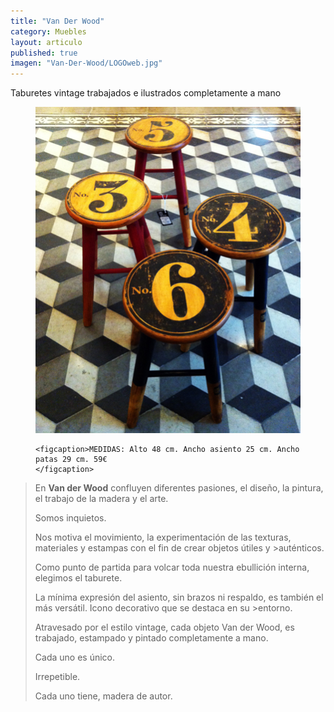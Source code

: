 ```yaml
---
title: "Van Der Wood"
category: Muebles
layout: articulo
published: true
imagen: "Van-Der-Wood/LOGOweb.jpg"
---
```


Taburetes vintage trabajados e ilustrados completamente a mano
<figure>
	<a href="/images/Van-Der-Wood/Web2.jpg"><img src="/images/Van-Der-Wood/Web2.jpg" alt="image"></a>

	<figcaption>MEDIDAS: Alto 48 cm. Ancho asiento 25 cm. Ancho patas 29 cm. 59€	
    </figcaption>
</figure>

>En **Van der Wood** confluyen diferentes pasiones, el diseño, la pintura, el trabajo de la madera y el arte.
>
>Somos inquietos.
>
>Nos motiva el movimiento, la experimentación de las texturas, materiales y estampas con el fin de crear objetos útiles y >auténticos.
>
>Como punto de partida para volcar toda nuestra ebullición interna, elegimos el taburete.
>
>La mínima expresión del asiento, sin brazos ni respaldo, es también el más versátil. Icono decorativo que se destaca en su >entorno.
>
>Atravesado por el estilo vintage, cada objeto Van der Wood, es trabajado, estampado y pintado completamente a mano. 
> 
>Cada uno es único.
>
>Irrepetible.
>
>Cada uno tiene, madera de autor.

